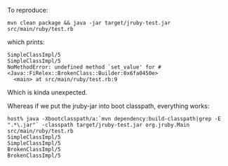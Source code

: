 To reproduce:

```
mvn clean package && java -jar target/jruby-test.jar src/main/ruby/test.rb
```
which prints:

```
SimpleClassImpl/5
SimpleClassImpl/5
NoMethodError: undefined method `set_value' for #<Java::FiRelex::BrokenClass::Builder:0x6fa0450e>
  <main> at src/main/ruby/test.rb:9
```

Which is kinda unexpected.

Whereas if we put the jruby-jar into boot classpath, everything works:

```
host% java -Xbootclasspath/a:`mvn dependency:build-classpath|grep -E ".*\.jar"` -classpath target/jruby-test.jar org.jruby.Main src/main/ruby/test.rb
SimpleClassImpl/5
SimpleClassImpl/5
BrokenClassImpl/5
BrokenClassImpl/5
```
